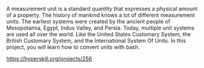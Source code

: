 A measurement unit is a standard quantity that expresses a physical amount of a property. The history of mankind knows a lot of different measurement units. The earliest systems were created by the ancient people of Mesopotamia, Egypt, Indus Valley, and Persia. Today, multiple unit systems are used all over the world. Like the United States Customary System, the British Customary System, and the International System Of Units. In this project, you will learn how to convert units with bash.

https://hyperskill.org/projects/256